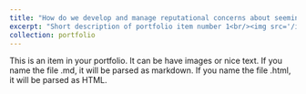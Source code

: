 ```yaml
---
title: "How do we develop and manage reputational concerns about seeming 'smart'?"
excerpt: "Short description of portfolio item number 1<br/><img src='/images/reputation_icon.png'>"
collection: portfolio
---
```


This is an item in your portfolio. It can be have images or nice text. If you name the file .md, it will be parsed as markdown. If you name the file .html, it will be parsed as HTML.
